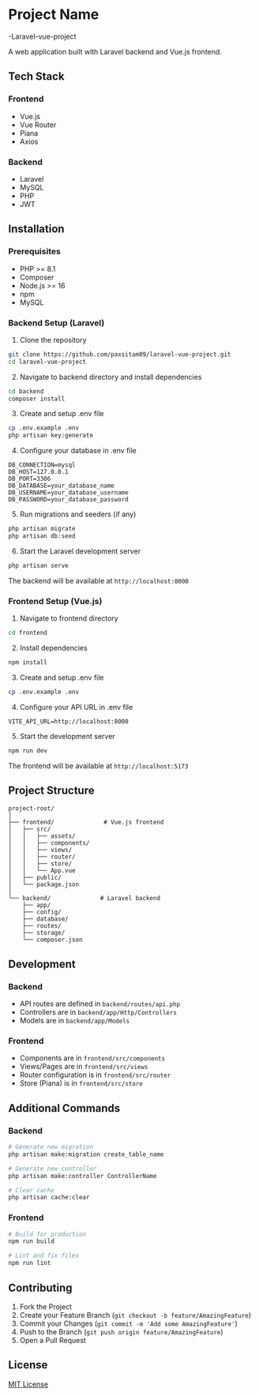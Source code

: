 # Project Name
-Laravel-vue-project

A web application built with Laravel backend and Vue.js frontend.

## Tech Stack

### Frontend
- Vue.js
- Vue Router
- Piana
- Axios

### Backend
- Laravel
- MySQL
- PHP
- JWT

## Installation

### Prerequisites
- PHP >= 8.1
- Composer
- Node.js >= 16
- npm
- MySQL

### Backend Setup (Laravel)

1. Clone the repository
```bash
git clone https://github.com/paxsitam09/laravel-vue-project.git
cd laravel-vue-project
```

2. Navigate to backend directory and install dependencies
```bash
cd backend
composer install
```

3. Create and setup .env file
```bash
cp .env.example .env
php artisan key:generate
```

4. Configure your database in .env file
```env
DB_CONNECTION=mysql
DB_HOST=127.0.0.1
DB_PORT=3306
DB_DATABASE=your_database_name
DB_USERNAME=your_database_username
DB_PASSWORD=your_database_password
```

5. Run migrations and seeders (if any)
```bash
php artisan migrate
php artisan db:seed
```

6. Start the Laravel development server
```bash
php artisan serve
```

The backend will be available at `http://localhost:8000`

### Frontend Setup (Vue.js)

1. Navigate to frontend directory
```bash
cd frontend
```

2. Install dependencies
```bash
npm install
```

3. Create and setup .env file
```bash
cp .env.example .env
```

4. Configure your API URL in .env file
```env
VITE_API_URL=http://localhost:8000
```

5. Start the development server
```bash
npm run dev
```

The frontend will be available at `http://localhost:5173`

## Project Structure
```
project-root/
│
├── frontend/              # Vue.js frontend
│   ├── src/
│   │   ├── assets/
│   │   ├── components/
│   │   ├── views/
│   │   ├── router/
│   │   ├── store/
│   │   └── App.vue
│   ├── public/
│   └── package.json
│
└── backend/              # Laravel backend
    ├── app/
    ├── config/
    ├── database/
    ├── routes/
    ├── storage/
    └── composer.json
```

## Development

### Backend
- API routes are defined in `backend/routes/api.php`
- Controllers are in `backend/app/Http/Controllers`
- Models are in `backend/app/Models`

### Frontend
- Components are in `frontend/src/components`
- Views/Pages are in `frontend/src/views`
- Router configuration is in `frontend/src/router`
- Store (Piana) is in `frontend/src/store`

## Additional Commands

### Backend
```bash
# Generate new migration
php artisan make:migration create_table_name

# Generate new controller
php artisan make:controller ControllerName

# Clear cache
php artisan cache:clear
```

### Frontend
```bash
# Build for production
npm run build

# Lint and fix files
npm run lint
```

## Contributing
1. Fork the Project
2. Create your Feature Branch (`git checkout -b feature/AmazingFeature`)
3. Commit your Changes (`git commit -m 'Add some AmazingFeature'`)
4. Push to the Branch (`git push origin feature/AmazingFeature`)
5. Open a Pull Request

## License
[MIT License](https://choosealicense.com/licenses/mit/)
```
